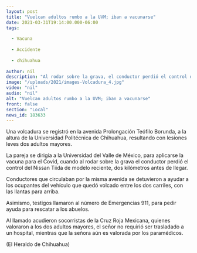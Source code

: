 ```yaml
---
layout: post
title: "Vuelcan adultos rumbo a la UVM; iban a vacunarse"
date: 2021-03-31T19:14:00.000-06:00
tags:
  
  - Vacuna
  
  - Accidente
  
  - chihuahua
  
author: nil
description: "Al rodar sobre la grava, el conductor perdió el control del automóvil, siendo proyectados a poca distancia de llegar a su destino"
image: "/uploads/2021/images-Volcadura_4.jpg"
video: "nil"
audio: "nil"
alt: "Vuelcan adultos rumbo a la UVM; iban a vacunarse"
front: false
section: "Local"
news_id: 183633
---
```


Una volcadura se registró en la avenida Prolongación Teófilo Borunda, a la altura de la Universidad Politécnica de Chihuahua, resultando con lesiones leves dos adultos mayores.

La pareja se dirigía a la Universidad del Valle de México, para aplicarse la vacuna para el Covid, cuando al rodar sobre la grava el conductor perdió el control del Nissan Tiida de modelo reciente, dos kilómetros antes de llegar.

Conductores que circulaban por la misma avenida se detuvieron a ayudar a los ocupantes del vehículo que quedó volcado entre los dos carriles, con las llantas para arriba.

Asimismo, testigos llamaron al número de Emergencias 911, para pedir ayuda para rescatar a los abuelos.

Al llamado acudieron socorristas de la Cruz Roja Mexicana, quienes valoraron a los dos adultos mayores, el señor no requirió ser trasladado a un hospital, mientras que la señora aún es valorada por los paramédicos.

(El Heraldo de Chihuahua)